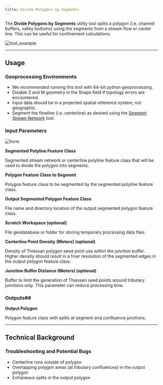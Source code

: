 ```yaml
---
title: Divide Polygons by Segments
---
```



The **Divide Polygons by Segments** utility tool splits a polygon (i.e. channel buffers, valley bottoms) using the segments from a stream flow or center line. This can be useful for confinement calculations.

![tool_example]({{site.baseurl}}assets/images/divide_polygon_by_segments_example.PNG)

_______________________________________________________________
## Usage 

### Geoprocessing Environments

* We recommended running this tool with 64-bit python geoprocessing.
* Disable Z and M geometry in the Shape field if topology errors are encountered.
* Input data should be in a projected spatial reference system, not geographic.
* Segment the flowline (i.e. centerline) as desired using the [Segment Stream Network](http://gnat.riverscapes.xyz/Segment-Stream-Network) tool.

### Input Parameters

![form]({{site.baseurl}}assets/images/divide_polygon_by_segments_form.PNG)

**Segmented Polyline Feature Class** 

Segmented stream network or centerline polyline feature class that will be used to divide the polygon into segments.

**Polygon Feature Class to Segment**

Polygon feature class to be segmented by the segmented polyline feature class.

**Output Segmented Polygon Feature Class**

File name and directory location of the output segmented polygon feature class.

**Scratch Workspace (optional)**

File geodatabase or folder for storing temporary processing data files.  

**Centerline Point Density (Meters) (optional)**

Density of Thiessan polygon seed point use within the junction buffer. Higher density should result in a finer resolution of the segmented edges in the output polygon feature class.

**Junction Buffer Distance (Meters) (optional)**

Buffer to limit the generation of Thiessen seed points around tributary junctions only. This parameter can reduce processing time.

### Outputs##

**Output Polygon**

Polygon feature class with splits at segment and confluence junctions.

_______________________________________________________________
## Technical Background

### Troubleshooting and Potential Bugs

* Centerline runs outside of polygon
* Overlapping polygon areas (at tributary confluences) in the output polygon
* Extraneous splits in the output polygon